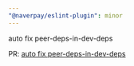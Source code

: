 ```yaml
---
"@naverpay/eslint-plugin": minor
---
```


auto fix peer-deps-in-dev-deps

PR: [auto fix peer-deps-in-dev-deps](https://github.com/NaverPayDev/code-style/pull/103)
